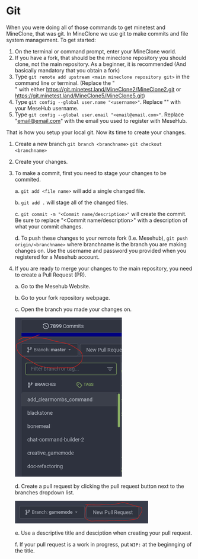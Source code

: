 # Git
When you were doing all of those commands to get minetest and MineClone, that was git. In MineClone we use git to make commits and file system management.
To get started:
1. On the terminal or command prompt, enter your MineClone world.
2. If you have a fork, that should be the mineclone repository you should clone, not the main repository. As a beginner, it is recommended (And basically mandatory that you obtain a fork)
3. Type `git remote add upstream <main mineclone repository git>` in the command line or terminal. (Replace the "<main mineclone repository git>" with either https://git.minetest.land/MineClone2/MineClone2.git or https://git.minetest.land/MineClone5/MineClone5.git)
4. Type `git config --global user.name "<username>"`. Replace "<username>" with your MeseHub username.
5. Type `git config --global user.email "<email@email.com>"`. Replace "<email@email.com>" with the email you used to register with MeseHub.

That is how you setup your local git. Now its time to create your changes.
1. Create a new branch
    `git branch <branchname>`
    `git checkout <branchname>`
2. Create your changes.
3. To make a commit, first you need to stage your changes to be commited.
    
    a. `git add <file name>` will add a single changed file.
    
    b. `git add .` will stage all of the changed files.
    
    c. `git commit -m "<Commit name/description>"` will create the commit. Be sure to replace "<Commit name/description>" with a description of what your commit changes.
    
    d. To push these changes to your remote fork (I.e. Mesehub), `git push origin/<branchname>` where branchname is the branch you are making changes on. Use the username and password you provided when you registered for a Mesehub account.

4. If you are ready to merge your changes to the main repository, you need to create a Pull Request (PR).
    
    a. Go to the Mesehub Website.
    
    b. Go to your fork repository webpage.
  
    c. Open the branch you made your changes on.
  
    ![branch-dropdown](https://raw.githubusercontent.com/PrairieAstronomer/MineClone/gh-pages/mesehub_branches_list.png)
  
    d. Create a pull request by clicking the pull request button next to the branches dropdown list.
  
    ![pull request button](https://raw.githubusercontent.com/PrairieAstronomer/MineClone/gh-pages/pull_request_button.png)
  
    e. Use a descriptive title and desciption when creating your pull request.
  
    f. If your pull request is a work in progress, put `WIP:` at the beginnging of the title.
